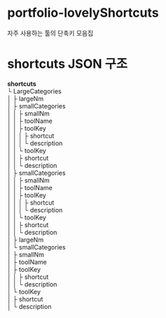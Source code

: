 # portfolio-lovelyShortcuts
자주 사용하는 툴의 단축키 모음집

# shortcuts JSON 구조
<b>shortcuts</b>   
└ LargeCategories   
│  ├ largeNm   
│  ├ smallCategories   
│  │  ├ smallNm      
│  │  ├ toolName   
│  │  ├ toolKey   
│  │  │  ├ shortcut   
│  │  │  └ description   
│  │  └ toolKey   
│  │     ├ shortcut   
│  │     └ description   
│  ├ smallCategories   
│  │  ├ smallNm   
│  │  ├ toolName   
│  │  ├ toolKey   
│  │  │  ├ shortcut   
│  │  │  └ description   
│  │  └ toolKey   
│  │     ├ shortcut   
│  │     └ description   
│  ├ largeNm   
│  └ smallCategories   
│     ├ smallNm   
│     ├ toolName   
│     ├ toolKey   
│     │  ├ shortcut   
│     │  └ description   
│     └ toolKey   
│        ├ shortcut   
│        └ description   
        